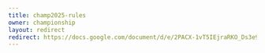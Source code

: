```yaml
---
title: champ2025-rules
owner: championship
layout: redirect
redirect: https://docs.google.com/document/d/e/2PACX-1vT5IEjraRKO_Ds3e9GdFDiqUqkSfj9-70R9yQ0galp-kD1yTvJ8p1rDt9ARwARZIMAfx2Zg5VxKppXk/pub
---
```

